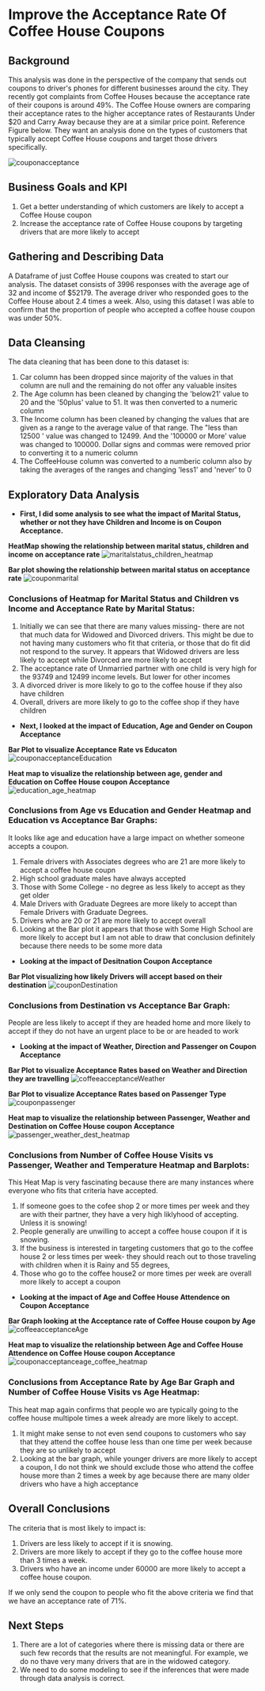 # Improve the Acceptance Rate Of Coffee House Coupons
## Background

This analysis was done in the perspective of the company that sends out coupons to driver's phones for different businesses around the city. They recently got complaints from Coffee Houses because the acceptance rate of their coupons is around 49%. The Coffee House owners are comparing their acceptance rates to the higher acceptance rates of Restaurants Under $20 and Carry Away because they are at a similar price point. Reference Figure below. They want an analysis done on the types of customers that typically accept Coffee House coupons and target those drivers specifically.

![couponacceptance](https://github.com/anjana250/mlai/assets/15185723/b051b534-9ea2-4ab6-8740-e2ab1e0d2f55)


## Business Goals and KPI
1. Get a better understanding of which customers are likely to accept a Coffee House coupon
2. Increase the acceptance rate of Coffee House coupons by targeting drivers that are more likely to accept

## Gathering and Describing Data
A Dataframe of just Coffee House coupons was created to start our analysis. The dataset consists of 3996 responses with the average age of 32 and income of $52179. The average driver who responded goes to the Coffee House about 2.4 times a week.  Also, using this dataset I was able to confirm that the proportion of people who accepted a coffee house coupon was under 50%.

##  Data Cleansing
The data cleaning that has been done to this dataset is:
1. Car column has been dropped since majority of the values in that column are null and the remaining do not offer any valuable insites
2. The Age column has been cleaned by changing the 'below21' value to 20 and the '50plus' value to 51. It was then converted to a numeric column
3. The Income column has been cleaned by changing the values that are given as a range to the average value of that range. The "less than 12500 ' value was changed to 12499. And the '100000 or More' value was changed to 100000. Dollar signs and commas were removed prior to converting it to a numeric column
4. The CoffeeHouse column was converted to a numberic column also by taking the averages of the ranges and changing 'less1' and 'never' to 0

## Exploratory Data Analysis
* **First, I did some analysis to see what the impact of Marital Status, whether or not they have Children and Income is on Coupon Acceptance.**

**HeatMap showing the relationship between marital status, children and income on acceptance rate**
![maritalstatus_children_heatmap](https://github.com/anjana250/mlai/assets/15185723/95b25dbd-38ee-49e1-a45d-46ec1bc5788b)

**Bar plot showing the relationship between marital status on acceptance rate**
![couponmarital](https://github.com/anjana250/mlai/assets/15185723/8f3154ea-7741-46e2-af80-d0d08b2c9985)

### Conclusions of Heatmap for Marital Status and Children vs Income and Acceptance Rate by Marital Status:
1. Initially we can see that there are many values missing- there are not that much data for Widowed and Divorced drivers. This might be due to not having many customers who fit that criteria, or those that do fit did not respond to the survey. It appears that Widowed drivers are less likely to accept while Divorced are more likely to accept
2. The acceptance rate of Unmarried partner with one child is very high for the 93749 and 12499 income levels. But lower for other incomes
3. A divorced driver is more likely to go to the coffee house if they also have children
4. Overall, drivers are more likely to go to the coffee shop if they have children

* **Next, I looked at the impact of Education, Age and Gender on Coupon Acceptance**

**Bar Plot to visualize Acceptance Rate vs Educaton**
![couponacceptanceEducation](https://github.com/anjana250/mlai/assets/15185723/a7bbc3bf-8a02-416c-91ce-0b5bf18e5f2f)

**Heat map to visualize the relationship between age, gender and Education on Coffee House coupon Acceptance**
![education_age_heatmap](https://github.com/anjana250/mlai/assets/15185723/6ae0ffa3-0ee4-467a-9592-5e026de0a723)

### Conclusions from Age vs Education and Gender Heatmap and Education vs Acceptance Bar Graphs:
It looks like age and education have a large impact on whether someone accepts a coupon.
1. Female drivers with Associates degrees who are 21 are more likely to accept a coffee house coupn
2. High school graduate males have always accepted
3. Those with Some College - no degree as less likely to accept as they get older
4. Male Drivers with Graduate Degrees are more likely to accept than Female Drivers with Graduate Degrees.
5. Drivers who are 20 or 21 are more likely to accept overall
6. Looking at the Bar plot it appears that those with Some High School are more likely to accept but I am not able to draw that conclusion definitely because there needs to be some more data

* **Looking at the impact of Desitnation Coupon Acceptance**
  
**Bar Plot visualizing how likely Drivers will accept based on their destination**
![couponDestination](https://github.com/anjana250/mlai/assets/15185723/46f665ab-448a-4c28-a521-0fa667e82a96)

### Conclusions from Destination vs Acceptance Bar Graph:

People are less likely to accept if they are headed home and more likely to accept if they do not have an urgent place to be or are headed to work

* **Looking at the impact of Weather, Direction and Passenger on Coupon Acceptance**

**Bar Plot to visualize Acceptance Rates based on Weather and Direction they are travelling**
![coffeeacceptanceWeather](https://github.com/anjana250/mlai/assets/15185723/a742f95b-24ed-4170-810d-88706968373a)

**Bar Plot to visualize Acceptance Rates based on Passenger Type**
![couponpassenger](https://github.com/anjana250/mlai/assets/15185723/2787d03f-35eb-40a9-83ee-200c57fc2f89)

**Heat map to visualize the relationship between Passenger, Weather and Destination on Coffee House coupon Acceptance**
![passenger_weather_dest_heatmap](https://github.com/anjana250/mlai/assets/15185723/3cf798aa-958d-4e88-bd75-499dbe10a33f)

### Conclusions from Number of Coffee House Visits vs Passenger, Weather and Temperature Heatmap and Barplots:
This Heat Map is very fascinating because there are many instances where everyone who fits that criteria have accepted. 
1. If someone goes to the cofee shop 2 or more times per week and they are with their partner, they have a very high liklyhood of accepting. Unless it is snowing!
2. People generally are unwilling to accept a coffee house coupon if it is snowing.
3. If the business is interested in targeting customers that go to the coffee house 2 or less times per week- they should reach out to those traveling with children when it is Rainy and 55 degrees,
4. Those who go to the coffee house2 or more times per week are overall more likely to accept a coupon

* **Looking at the impact of Age and Coffee House Attendence on Coupon Acceptance**
  
**Bar Graph looking at the Acceptance rate of Coffee House coupon by Age**
![coffeeacceptanceAge](https://github.com/anjana250/mlai/assets/15185723/96fad4cb-efd4-40dd-81ca-7590e0bfd1e5)

**Heat map to visualize the relationship between Age and Coffee House Attendence on Coffee House coupon Acceptance**
![couponacceptanceage_coffee_heatmap](https://github.com/anjana250/mlai/assets/15185723/1de2ec36-f09a-4656-80d2-fed5f9c548e7)

### Conclusions from Acceptance Rate by Age Bar Graph and  Number of Coffee House Visits vs Age Heatmap:
This heat map again confirms that people wo are typically going to the coffee house multipole times a week already are more likely to accept.
1. It might make sense to not even send coupons to customers who say that they attend the coffee house less than one time per week because they are so unlikely to accept
2. Looking at the bar graph, while younger drivers are more likely to accept a coupon, I do not think we should exclude those who attend the coffee house more than 2 times a week by age because there are many older drivers who have a high acceptance

## Overall Conclusions 
The criteria that is most likely to impact is:
1. Drivers are less likely to accept if it is snowing.
2. Drivers are more likely to accept if they go to the coffee house more than 3 times a week.
3. Drivers who have an income under 60000 are more likely to accept a coffee house coupon.

If we only send the coupon to people who fit the above criteria we find that we have an acceptance rate of 71%.

## Next Steps
1. There are a lot of categories where there is missing data or there are such few records that the results are not meaningful. For example, we do no thave very many drivers that are in the widowed category.
2. We need to do some modeling to see if the inferences that were made through data analysis is correct.















